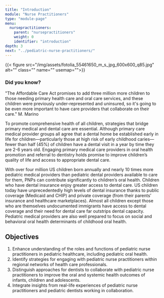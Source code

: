 ```yaml
---
title: "Introduction"
module: "Nurse Practitioners"
type: "module-page"
menu:
  nursepractitioners:
    parent: "nursepractitioners"
    weight: 0
    identifier: "introduction"
depth: 3
next: "../pediatric-nurse-practitioners/"
---
```

<div class="pageblock right img-polaroid img-rounded">
<div class="caption">
</div>
{{< figure src="/img/assets/fotolia_55461650_m_s_jpg_600x600_q85.jpg" alt="" class="" name="" usemap="">}}</div><div class="pageblock did_you_know"><h3>Did you know?</h3><p>"The Affordable Care Act promises to add three million more children to those needing primary health care and oral care services, and these children were previously under-represented and uninsured, so it's going to be even more important to have care providers that collaborate on their care." M. Marino</p>
</div><div class="pageblock"><p>To promote comprehensive health of all children, strategies that bridge primary medical and dental care are essential. Although primary care medical provider groups all agree that a dental home be established early in life for children—particularly those at high risk of early childhood caries—fewer than half (45%) of children have a dental visit in a year by time they are 2-6 years old. Engaging primary medical care providers in oral health promotion and referral to dentistry holds promise to improve children’s quality of life and access to appropriate dental care.</p>
<p>With over four million US children born annually and nearly 10 times more pediatric medical providers than pediatric dental providers available to care for them, PNPs can contribute significantly to children’s oral health. Children who have dental insurance enjoy greater access to dental care.  US children today have unprecedentedly high levels of dental insurance thanks to public coverage (Medicaid and CHIP) and private coverage (from their parents’ insurance and healthcare marketplaces). Almost all children except those who are themselves undocumented immigrants have access to dental coverage and their need for dental care far outstrips dental capacity. Pediatric medical providers are also well prepared to focus on social and behavioral oral health determinants of childhood oral health.</p>
</div><div class="pageblock"><h2>Objectives</h2>
<ol>
<li>Enhance understanding of the roles and functions of pediatric nurse practitioners  in pediatric healthcare, including pediatric oral health.</li>
<li> Identify strategies for engaging with pediatric nurse practitioners within regional networks of health care professionals.</li>
<li>Distinguish approaches for dentists to collaborate with pediatric nurse practitioners to improve the oral and systemic health outcomes of infants, children and adolescents.</li>
<li>Integrate insights from real-life experiences of pediatric nurse practitioners and pediatric dentists working in collaboration.</li>
</ol>
</div>